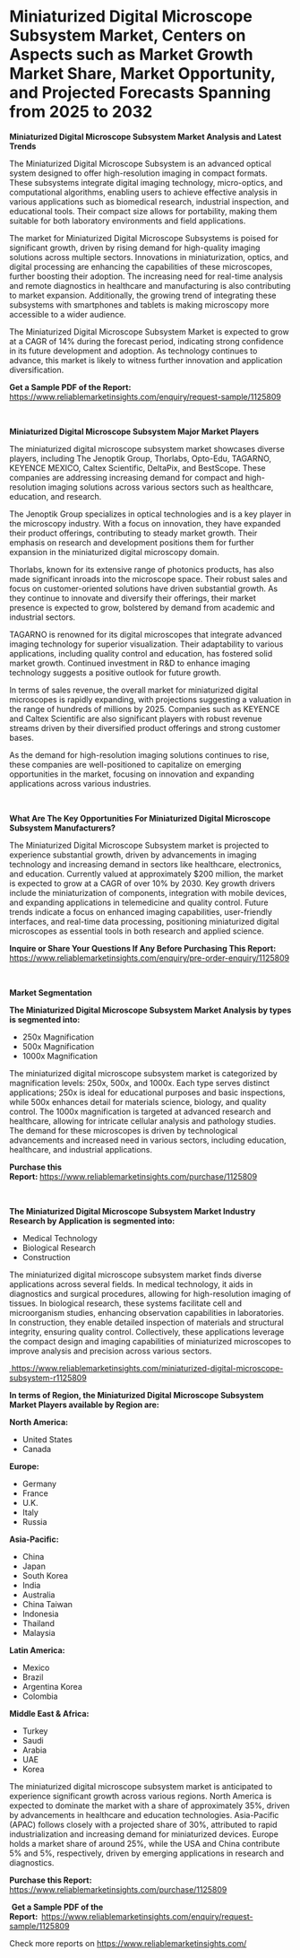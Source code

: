 <p><h1>Miniaturized Digital Microscope Subsystem Market, Centers on Aspects such as Market Growth Market Share, Market Opportunity, and Projected Forecasts Spanning from 2025 to 2032</h1></p><p><strong>Miniaturized Digital Microscope Subsystem Market Analysis and Latest Trends</strong></p>
<p><p>The Miniaturized Digital Microscope Subsystem is an advanced optical system designed to offer high-resolution imaging in compact formats. These subsystems integrate digital imaging technology, micro-optics, and computational algorithms, enabling users to achieve effective analysis in various applications such as biomedical research, industrial inspection, and educational tools. Their compact size allows for portability, making them suitable for both laboratory environments and field applications.</p><p>The market for Miniaturized Digital Microscope Subsystems is poised for significant growth, driven by rising demand for high-quality imaging solutions across multiple sectors. Innovations in miniaturization, optics, and digital processing are enhancing the capabilities of these microscopes, further boosting their adoption. The increasing need for real-time analysis and remote diagnostics in healthcare and manufacturing is also contributing to market expansion. Additionally, the growing trend of integrating these subsystems with smartphones and tablets is making microscopy more accessible to a wider audience.</p><p>The Miniaturized Digital Microscope Subsystem Market is expected to grow at a CAGR of 14% during the forecast period, indicating strong confidence in its future development and adoption. As technology continues to advance, this market is likely to witness further innovation and application diversification.</p></p>
<p><strong>Get a Sample PDF of the Report:&nbsp;</strong> <a href="https://www.reliablemarketinsights.com/enquiry/request-sample/1125809?utm_campaign=3206&utm_medium=2&utm_source=Github&utm_content=ia&utm_term=11042025&utm_id=miniaturized-digital-microscope-subsystem">https://www.reliablemarketinsights.com/enquiry/request-sample/1125809</a></p>
<p>&nbsp;</p>
<p><strong>Miniaturized Digital Microscope Subsystem Major Market Players</strong></p>
<p><p>The miniaturized digital microscope subsystem market showcases diverse players, including The Jenoptik Group, Thorlabs, Opto-Edu, TAGARNO, KEYENCE MEXICO, Caltex Scientific, DeltaPix, and BestScope. These companies are addressing increasing demand for compact and high-resolution imaging solutions across various sectors such as healthcare, education, and research.</p><p>The Jenoptik Group specializes in optical technologies and is a key player in the microscopy industry. With a focus on innovation, they have expanded their product offerings, contributing to steady market growth. Their emphasis on research and development positions them for further expansion in the miniaturized digital microscopy domain.</p><p>Thorlabs, known for its extensive range of photonics products, has also made significant inroads into the microscope space. Their robust sales and focus on customer-oriented solutions have driven substantial growth. As they continue to innovate and diversify their offerings, their market presence is expected to grow, bolstered by demand from academic and industrial sectors.</p><p>TAGARNO is renowned for its digital microscopes that integrate advanced imaging technology for superior visualization. Their adaptability to various applications, including quality control and education, has fostered solid market growth. Continued investment in R&D to enhance imaging technology suggests a positive outlook for future growth.</p><p>In terms of sales revenue, the overall market for miniaturized digital microscopes is rapidly expanding, with projections suggesting a valuation in the range of hundreds of millions by 2025. Companies such as KEYENCE and Caltex Scientific are also significant players with robust revenue streams driven by their diversified product offerings and strong customer bases.</p><p>As the demand for high-resolution imaging solutions continues to rise, these companies are well-positioned to capitalize on emerging opportunities in the market, focusing on innovation and expanding applications across various industries.</p></p>
<p>&nbsp;</p>
<p><strong>What Are The Key Opportunities For Miniaturized Digital Microscope Subsystem Manufacturers?</strong></p>
<p><p>The Miniaturized Digital Microscope Subsystem market is projected to experience substantial growth, driven by advancements in imaging technology and increasing demand in sectors like healthcare, electronics, and education. Currently valued at approximately $200 million, the market is expected to grow at a CAGR of over 10% by 2030. Key growth drivers include the miniaturization of components, integration with mobile devices, and expanding applications in telemedicine and quality control. Future trends indicate a focus on enhanced imaging capabilities, user-friendly interfaces, and real-time data processing, positioning miniaturized digital microscopes as essential tools in both research and applied science.</p></p>
<p><strong>Inquire or Share Your Questions If Any Before Purchasing This Report:</strong> <a href="https://www.reliablemarketinsights.com/enquiry/pre-order-enquiry/1125809?utm_campaign=3206&utm_medium=2&utm_source=Github&utm_content=ia&utm_term=11042025&utm_id=miniaturized-digital-microscope-subsystem">https://www.reliablemarketinsights.com/enquiry/pre-order-enquiry/1125809</a></p>
<p>&nbsp;</p>
<p><strong>Market Segmentation</strong></p>
<p><strong>The Miniaturized Digital Microscope Subsystem Market Analysis by types is segmented into:</strong></p>
<p><ul><li>250x Magnification</li><li>500x Magnification</li><li>1000x Magnification</li></ul></p>
<p><p>The miniaturized digital microscope subsystem market is categorized by magnification levels: 250x, 500x, and 1000x. Each type serves distinct applications; 250x is ideal for educational purposes and basic inspections, while 500x enhances detail for materials science, biology, and quality control. The 1000x magnification is targeted at advanced research and healthcare, allowing for intricate cellular analysis and pathology studies. The demand for these microscopes is driven by technological advancements and increased need in various sectors, including education, healthcare, and industrial applications.</p></p>
<p><strong>Purchase this Report:&nbsp;</strong><a href="https://www.reliablemarketinsights.com/purchase/1125809?utm_campaign=3206&utm_medium=2&utm_source=Github&utm_content=ia&utm_term=11042025&utm_id=miniaturized-digital-microscope-subsystem">https://www.reliablemarketinsights.com/purchase/1125809</a></p>
<p>&nbsp;</p>
<p><strong>The Miniaturized Digital Microscope Subsystem Market Industry Research by Application is segmented into:</strong></p>
<p><ul><li>Medical Technology</li><li>Biological Research</li><li>Construction</li></ul></p>
<p><p>The miniaturized digital microscope subsystem market finds diverse applications across several fields. In medical technology, it aids in diagnostics and surgical procedures, allowing for high-resolution imaging of tissues. In biological research, these systems facilitate cell and microorganism studies, enhancing observation capabilities in laboratories. In construction, they enable detailed inspection of materials and structural integrity, ensuring quality control. Collectively, these applications leverage the compact design and imaging capabilities of miniaturized microscopes to improve analysis and precision across various sectors.</p></p>
<p><a href="https://www.reliablemarketinsights.com/miniaturized-digital-microscope-subsystem-r1125809?utm_campaign=3206&utm_medium=2&utm_source=Github&utm_content=ia&utm_term=11042025&utm_id=miniaturized-digital-microscope-subsystem">&nbsp;https://www.reliablemarketinsights.com/miniaturized-digital-microscope-subsystem-r1125809</a></p>
<p><strong>In terms of Region, the Miniaturized Digital Microscope Subsystem Market Players available by Region are:</strong></p>
<p>
    <p> <strong> North America: </strong>
        <ul>
            <li>United States</li>
            <li>Canada</li>
        </ul>
        </p> 
    <p> <strong> Europe: </strong>
        <ul>
            <li>Germany</li>
            <li>France</li>
            <li>U.K.</li>
            <li>Italy</li>
            <li>Russia</li>
        </ul>
        </p> 
    <p> <strong> Asia-Pacific: </strong>
        <ul>
            <li>China</li>
            <li>Japan</li>
            <li>South Korea</li>
            <li>India</li>
            <li>Australia</li>
            <li>China Taiwan</li>
            <li>Indonesia</li>
            <li>Thailand</li>
            <li>Malaysia</li>
        </ul>
        </p> 
    <p> <strong> Latin America: </strong>
        <ul>
            <li>Mexico</li>
            <li>Brazil</li>
            <li>Argentina Korea</li>
            <li>Colombia</li>
        </ul>
        </p> 
    <p> <strong> Middle East & Africa: </strong>
        <ul>
            <li>Turkey</li>
            <li>Saudi</li>
            <li>Arabia</li>
            <li>UAE</li>
            <li>Korea</li>
        </ul>
    </p>
    </p>
<p><p>The miniaturized digital microscope subsystem market is anticipated to experience significant growth across various regions. North America is expected to dominate the market with a share of approximately 35%, driven by advancements in healthcare and education technologies. Asia-Pacific (APAC) follows closely with a projected share of 30%, attributed to rapid industrialization and increasing demand for miniaturized devices. Europe holds a market share of around 25%, while the USA and China contribute 5% and 5%, respectively, driven by emerging applications in research and diagnostics.</p></p>
<p><strong>Purchase this Report: </strong><a href="https://www.reliablemarketinsights.com/purchase/1125809?utm_campaign=3206&utm_medium=2&utm_source=Github&utm_content=ia&utm_term=11042025&utm_id=miniaturized-digital-microscope-subsystem">https://www.reliablemarketinsights.com/purchase/1125809</a></p>
<p>&nbsp;<strong>Get a Sample PDF of the Report:&nbsp;&nbsp;</strong><a href="https://www.reliablemarketinsights.com/enquiry/request-sample/1125809?utm_campaign=3206&utm_medium=2&utm_source=Github&utm_content=ia&utm_term=11042025&utm_id=miniaturized-digital-microscope-subsystem">https://www.reliablemarketinsights.com/enquiry/request-sample/1125809</a></p>
<p><strong></strong></p>
<p>Check more reports on <a href="https://www.reliablemarketinsights.com/?utm_campaign=3206&utm_medium=2&utm_source=Github&utm_content=ia&utm_term=11042025&utm_id=miniaturized-digital-microscope-subsystem">https://www.reliablemarketinsights.com/</a></p>